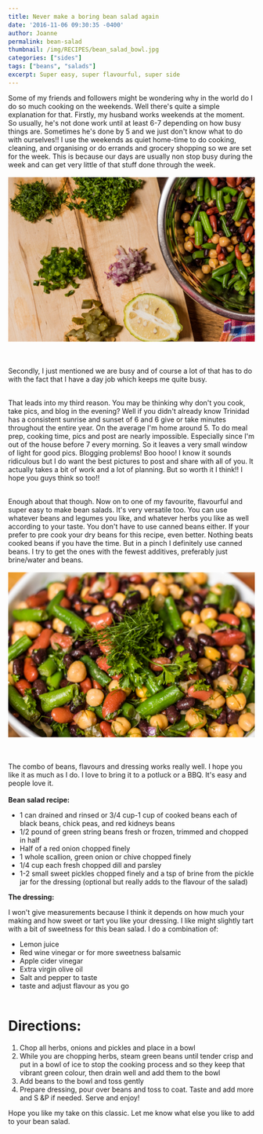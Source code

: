 ```yaml
---
title: Never make a boring bean salad again
date: '2016-11-06 09:30:35 -0400'
author: Joanne
permalink: bean-salad
thumbnail: /img/RECIPES/bean_salad_bowl.jpg
categories: ["sides"]
tags: ["beans", "salads"]
excerpt: Super easy, super flavourful, super side
---
```


Some of my friends and followers might be wondering why in the world do I do so much cooking on the weekends. Well there's quite a simple explanation for that. Firstly, my husband works weekends at the moment. So usually, he's not done work until at least 6-7 depending on how busy things are. Sometimes he's done by 5 and we just don't know what to do with ourselves!! I use the weekends as quiet home-time to do cooking, cleaning, and organising or do errands and grocery shopping so we are set for the week. This is because our days are usually non stop busy during the week and can get very little of that stuff done through the week.
<br>
<br>
![bean salad](/img/NOV2016/bean_salad_prep.jpg)  
<br>
<br>

Secondly, I just mentioned we are busy and of course a lot of that has to do with the fact that I have a day job which keeps me quite busy.<br>
<br>

That leads into my third reason. You may be thinking why don't you cook, take pics, and blog in the evening? Well if you didn't already know Trinidad has a consistent sunrise and sunset of 6 and 6 give or take minutes throughout the entire year. On the average I'm home around 5\. To do meal prep, cooking time, pics and post are nearly impossible. Especially since I'm out of the house before 7 every morning. So it leaves a very small window of light for good pics. Blogging problems! Boo hooo! I know it sounds ridiculous but I do want the best pictures to post and share with all of you. It actually takes a bit of work and a lot of planning. But so worth it I think!! I hope you guys think so too!!<br>
<br>

Enough about that though. Now on to one of my favourite, flavourful and super easy to make bean salads. It's very versatile too. You can use whatever beans and legumes you like, and whatever herbs you like as well according to your taste. You don't have to use canned beans either. If your prefer to pre cook your dry beans for this recipe, even better. Nothing beats cooked beans if you have the time. But in a pinch I definitely use canned beans. I try to get the ones with the fewest additives, preferably just brine/water and beans.
<br>
<br>
![bean salad](/img/NOV2016/bean_salad_closeup.jpg)  
<br>
<br>

The combo of beans, flavours and dressing works really well. I hope you like it as much as I do. I love to bring it to a potluck or a BBQ. It's easy and people love it.<br>
<br>
**Bean salad recipe:**

- 1 can drained and rinsed or 3/4 cup-1 cup of cooked beans each of black beans, chick peas, and red kidneys beans
- 1/2 pound of green string beans fresh or frozen, trimmed and chopped in half
- Half of a red onion chopped finely
- 1 whole scallion, green onion or chive chopped finely
- 1/4 cup each fresh chopped dill and parsley
- 1-2 small sweet pickles chopped finely and a tsp of brine from the pickle jar for the dressing (optional but really adds to the flavour of the salad)

**The dressing:**

I won't give measurements because I think it depends on how much your making and how sweet or tart you like your dressing. I like might slightly tart with a bit of sweetness for this bean salad. I do a combination of:

- Lemon juice
- Red wine vinegar or for more sweetness balsamic
- Apple cider vinegar
- Extra virgin olive oil
- Salt and pepper to taste
- taste and adjust flavour as you go<br>
  <br>

# Directions:

1. Chop all herbs, onions and pickles and place in a bowl
2. While you are chopping herbs, steam green beans until tender crisp and put in a bowl of ice to stop the cooking process and so they keep that vibrant green colour, then drain well and add them to the bowl
3. Add beans to the bowl and toss gently
4. Prepare dressing, pour over beans and toss to coat. Taste and add more and S &P if needed. Serve and enjoy!

Hope you like my take on this classic. Let me know what else you like to add to your bean salad.
